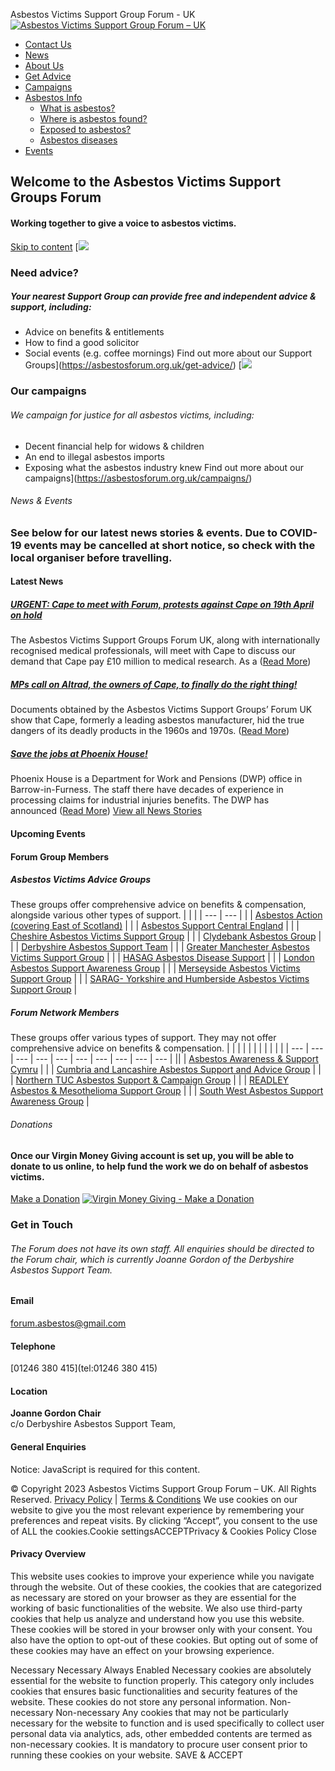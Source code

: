
Asbestos Victims Support Group Forum - UK
[![Asbestos Victims Support Group Forum – UK](https://asbestosforum.org.uk/wp-content/themes/avsgf/images/logo.svg)](https://asbestosforum.org.uk/)
* [Contact Us](https://asbestosforum.org.uk/contact-us/)
* [News](https://asbestosforum.org.uk/news/)
* [About Us](https://asbestosforum.org.uk/about/)
* [Get Advice](https://asbestosforum.org.uk/get-advice/)
* [Campaigns](https://asbestosforum.org.uk/campaigns/)
* [Asbestos Info](https://asbestosforum.org.uk/asbestos-info/)
	+ [What is asbestos?](https://asbestosforum.org.uk/asbestos-information/)
	+ [Where is asbestos found?](https://asbestosforum.org.uk/where-is-asbestos-found/)
	+ [Exposed to asbestos?](https://asbestosforum.org.uk/exposed-to-asbestos/)
	+ [Asbestos diseases](https://asbestosforum.org.uk/asbestos-diseases/)
* [Events](/events/)
 
## Welcome to the Asbestos Victims Support Groups Forum
#### Working together to give a voice to asbestos victims.
[Skip to content](#content)
[![](https://asbestosforum.org.uk/wp-content/uploads/2020/09/Demo-HOC-Widows.-800x340.jpg)
### Need advice?
##### Your nearest Support Group can provide free and independent advice & support, including:
* Advice on benefits & entitlements
* How to find a good solicitor
* Social events (e.g. coffee mornings)
Find out more about our Support Groups](https://asbestosforum.org.uk/get-advice/)
[![](https://asbestosforum.org.uk/wp-content/uploads/2020/04/option2-800x340.jpg)
### Our campaigns
###### We campaign for justice for all asbestos victims, including:
* Decent financial help for widows & children
* An end to illegal asbestos imports
* Exposing what the asbestos industry knew
Find out more about our campaigns](https://asbestosforum.org.uk/campaigns/)
###### News & Events
### See below for our latest news stories & events. Due to COVID-19 events may be cancelled at short notice, so check with the local organiser before travelling.
 
#### Latest News
##### [URGENT: Cape to meet with Forum, protests against Cape on 19th April on hold](https://asbestosforum.org.uk/latestnews/urgent-cape-to-meet-with-forum-protests-against-cape-on-19th-april-on-hold/)
The Asbestos Victims Support Groups Forum UK, along with internationally recognised medical professionals, will meet with Cape to discuss our demand that Cape pay £10 million to medical research. As a ([Read More](https://asbestosforum.org.uk/latestnews/urgent-cape-to-meet-with-forum-protests-against-cape-on-19th-april-on-hold/))
##### [MPs call on Altrad, the owners of Cape, to finally do the right thing!](https://asbestosforum.org.uk/latestnews/mps-demand-justice-from-altrad/)
Documents obtained by the Asbestos Victims Support Groups’ Forum UK show that Cape, formerly a leading asbestos manufacturer, hid the true dangers of its deadly products in the 1960s and 1970s. ([Read More](https://asbestosforum.org.uk/latestnews/mps-demand-justice-from-altrad/))
##### [Save the jobs at Phoenix House!](https://asbestosforum.org.uk/latestnews/save-the-jobs-at-phoenix-house/)
Phoenix House is a Department for Work and Pensions (DWP) office in Barrow-in-Furness. The staff there have decades of experience in processing claims for industrial injuries benefits. The DWP has announced ([Read More](https://asbestosforum.org.uk/latestnews/save-the-jobs-at-phoenix-house/))
[View all News Stories](/news/)
#### Upcoming Events
#### Forum Group Members
##### Asbestos Victims Advice Groups

These groups offer comprehensive advice on benefits & compensation, alongside various other types of support. 
|  |  |
| --- | --- |
|   | [Asbestos Action (covering East of Scotland)](javascript:triggerClick(0)) |
|   | [Asbestos Support Central England](javascript:triggerClick(1)) |
|   | [Cheshire Asbestos Victims Support Group](javascript:triggerClick(2)) |
|   | [Clydebank Asbestos Group](javascript:triggerClick(3)) |
|   | [Derbyshire Asbestos Support Team](javascript:triggerClick(4)) |
|   | [Greater Manchester Asbestos Victims Support Group](javascript:triggerClick(5)) |
|   | [HASAG Asbestos Disease Support](javascript:triggerClick(6)) |
|   | [London Asbestos Support Awareness Group](javascript:triggerClick(7)) |
|   | [Merseyside Asbestos Victims Support Group](javascript:triggerClick(8)) |
|   | [SARAG- Yorkshire and Humberside Asbestos Victims Support Group](javascript:triggerClick(9)) |
  
##### Forum Network Members

These groups offer various types of support. They may not offer comprehensive advice on benefits & compensation. 
|  |  |  |  |  |  |  |  |  |  |
| --- | --- | --- | --- | --- | --- | --- | --- | --- | --- |
||   | [Asbestos Awareness & Support Cymru](javascript:triggerClick(10)) |
|   | [Cumbria and Lancashire Asbestos Support and Advice Group](javascript:triggerClick(11)) |
|   | [Northern TUC Asbestos Support & Campaign Group](javascript:triggerClick(12)) |
|   | [READLEY Asbestos & Mesothelioma Support Group](javascript:triggerClick(13)) |
|   | [South West Asbestos Support Awareness Group](javascript:triggerClick(14)) |
###### Donations
#### Once our Virgin Money Giving account is set up, you will be able to donate to us online, to help fund the work we do on behalf of asbestos victims.
[Make a Donation](https://uk.virginmoneygiving.com/giving/ "Virgin Money Giving - Make a Donation")
[![Virgin Money Giving - Make a Donation](https://asbestosforum.org.uk/wp-content/themes/avsgf/images/vm-logo.png)](https://uk.virginmoneygiving.com/giving/)
### Get in Touch
###### The Forum does not have its own staff. All enquiries should be directed to the Forum chair, which is currently Joanne Gordon of the Derbyshire Asbestos Support Team.
 
#### Email
 [forum.asbestos@gmail.com](mailto:forum.asbestos@gmail.com)
 
#### Telephone
 [01246 380 415](tel:01246 380 415)
   
 
#### Location
 **Joanne Gordon Chair**  
c/o Derbyshire Asbestos Support Team,  
 
#### General Enquiries
 
 Notice: JavaScript is required for this content.
 
© Copyright 2023 Asbestos Victims Support Group Forum – UK. All Rights Reserved.
[Privacy Policy](/privacy-policy/) | [Terms & Conditions](/terms-conditions/)
We use cookies on our website to give you the most relevant experience by remembering your preferences and repeat visits. By clicking “Accept”, you consent to the use of ALL the cookies.Cookie settingsACCEPTPrivacy & Cookies Policy
Close
#### Privacy Overview
 
This website uses cookies to improve your experience while you navigate through the website. Out of these cookies, the cookies that are categorized as necessary are stored on your browser as they are essential for the working of basic functionalities of the website. We also use third-party cookies that help us analyze and understand how you use this website. These cookies will be stored in your browser only with your consent. You also have the option to opt-out of these cookies. But opting out of some of these cookies may have an effect on your browsing experience.
 
Necessary
Necessary
Always Enabled
 Necessary cookies are absolutely essential for the website to function properly. This category only includes cookies that ensures basic functionalities and security features of the website. These cookies do not store any personal information. 
Non-necessary
Non-necessary
 Any cookies that may not be particularly necessary for the website to function and is used specifically to collect user personal data via analytics, ads, other embedded contents are termed as non-necessary cookies. It is mandatory to procure user consent prior to running these cookies on your website. 
SAVE & ACCEPT
